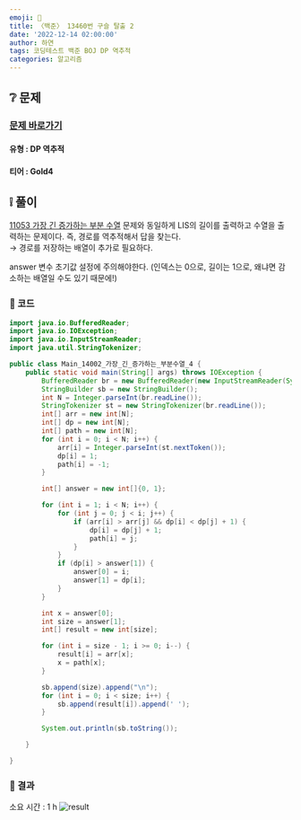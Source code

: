 ```yaml
---
emoji: 🐜
title: 〈백준〉 13460번 구슬 탈출 2
date: '2022-12-14 02:00:00'
author: 하연
tags: 코딩테스트 백준 BOJ DP 역추적
categories: 알고리즘
---
```


## ❔ 문제

### [문제 바로가기](https://www.acmicpc.net/problem/14002)

#### 유형 : DP 역추적

#### 티어 : Gold4

## ❕ 풀이

[11053 가장 긴 증가하는 부분 수열](https://haayun.github.io/boj-9251) 문제와 동일하게 LIS의 길이를 출력하고 수열을 출력하는 문제이다.
즉, 경로를 역추적해서 답을 찾는다.  
→ 경로를 저장하는 배열이 추가로 필요하다.

answer 변수 초기값 설정에 주의해야한다. (인덱스는 0으로, 길이는 1으로, 왜냐면 감소하는 배열일 수도 있기 때문에!)

### 👀 코드

```java
import java.io.BufferedReader;
import java.io.IOException;
import java.io.InputStreamReader;
import java.util.StringTokenizer;

public class Main_14002_가장_긴_증가하는_부분수열_4 {
    public static void main(String[] args) throws IOException {
        BufferedReader br = new BufferedReader(new InputStreamReader(System.in));
        StringBuilder sb = new StringBuilder();
        int N = Integer.parseInt(br.readLine());
        StringTokenizer st = new StringTokenizer(br.readLine());
        int[] arr = new int[N];
        int[] dp = new int[N];
        int[] path = new int[N];
        for (int i = 0; i < N; i++) {
            arr[i] = Integer.parseInt(st.nextToken());
            dp[i] = 1;
            path[i] = -1;
        }

        int[] answer = new int[]{0, 1};

        for (int i = 1; i < N; i++) {
            for (int j = 0; j < i; j++) {
                if (arr[i] > arr[j] && dp[i] < dp[j] + 1) {
                    dp[i] = dp[j] + 1;
                    path[i] = j;
                }
            }
            if (dp[i] > answer[1]) {
                answer[0] = i;
                answer[1] = dp[i];
            }
        }

        int x = answer[0];
        int size = answer[1];
        int[] result = new int[size];

        for (int i = size - 1; i >= 0; i--) {
            result[i] = arr[x];
            x = path[x];
        }

        sb.append(size).append("\n");
        for (int i = 0; i < size; i++) {
            sb.append(result[i]).append(' ');
        }

        System.out.println(sb.toString());

    }

}
```

### 👣 결과

소요 시간 : 1 h
![result](./result.png)

```toc

```
